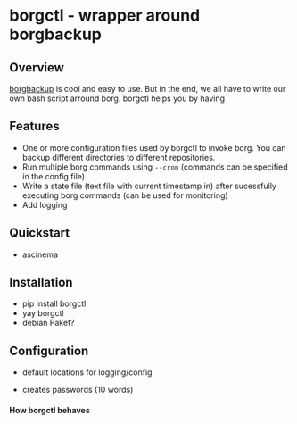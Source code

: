 # borgctl - wrapper around borgbackup

## Overview
[borgbackup](https://www.borgbackup.org/) is cool and easy to use. But in the end, we all have to write our own bash script arround borg. borgctl helps you by having

## Features
- One or more configuration files used by borgctl to invoke borg. You can backup different directories to different repositories.
- Run multiple borg commands using `--cron` (commands can be specified in the config file)
- Write a state file (text file with current timestamp in) after sucessfully executing borg commands (can be used for monitoring)
- Add logging

## Quickstart
- ascinema

## Installation
- pip install borgctl
- yay borgctl
- debian Paket?

## Configuration
- default locations for logging/config

- creates passwords (10 words)

#### How borgctl behaves





























